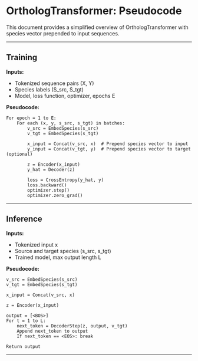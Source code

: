 # OrthologTransformer: Pseudocode

This document provides a simplified overview of OrthologTransformer with species vector prepended to input sequences.

---

## Training

**Inputs:**
- Tokenized sequence pairs (X, Y)
- Species labels (S_src, S_tgt)
- Model, loss function, optimizer, epochs E

**Pseudocode:**

```
For epoch = 1 to E:
    For each (x, y, s_src, s_tgt) in batches:
        v_src = EmbedSpecies(s_src)
        v_tgt = EmbedSpecies(s_tgt)

        x_input = Concat(v_src, x)  # Prepend species vector to input
        y_input = Concat(v_tgt, y)  # Prepend species vector to target (optional)

        z = Encoder(x_input)
        y_hat = Decoder(z)

        loss = CrossEntropy(y_hat, y)
        loss.backward()
        optimizer.step()
        optimizer.zero_grad()
```

---

## Inference

**Inputs:**
- Tokenized input x
- Source and target species (s_src, s_tgt)
- Trained model, max output length L

**Pseudocode:**

```
v_src = EmbedSpecies(s_src)
v_tgt = EmbedSpecies(s_tgt)

x_input = Concat(v_src, x)

z = Encoder(x_input)

output = [<BOS>]
For t = 1 to L:
    next_token = DecoderStep(z, output, v_tgt)
    Append next_token to output
    If next_token == <EOS>: break

Return output
```

---
